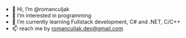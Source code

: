 - 👋 Hi, I’m @romanculjak
- 👀 I’m interested in programming
- 🌱 I’m currently learning Fullstack development, C# and .NET, C/C++
- 📫 reach me by romanculjak.dev@gmail.com
